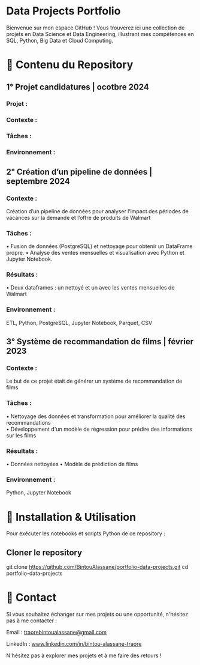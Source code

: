 # Data Projects Portfolio

Bienvenue sur mon espace GitHub ! Vous trouverez ici une collection de projets en Data Science et Data Engineering, illustrant mes compétences en SQL, Python, Big Data et Cloud Computing.

# 📂 Contenu du Repository

## 1° Projet candidatures | ocotbre 2024

### Projet : 

### Contexte :  

### Tâches : 

### Environnement :  


## 2° Création d’un pipeline de données | septembre 2024 

### Contexte :  
Création d’un pipeline de données pour analyser l’impact des périodes de vacances sur la demande et l’offre de produits de Walmart

### Tâches : 
•	Fusion de données (PostgreSQL) et nettoyage pour obtenir un DataFrame propre.
•	Analyse des ventes mensuelles et visualisation avec Python et Jupyter Notebook.

### Résultats :  
•	Deux dataframes : un nettoyé et un avec les ventes mensuelles de Walmart 

### Environnement :  
ETL, Python, PostgreSQL, Jupyter Notebook, Parquet, CSV 


## 3° Système de recommandation de films | février 2023 

### Contexte :  
Le but de ce projet était de générer un système de recommandation de films  

### Tâches : 
•	Nettoyage des données et transformation pour améliorer la qualité des recommandations  
•	Développement d'un modèle de régression pour prédire des informations sur les films  

### Résultats :  
•	Données nettoyées
•	Modèle de prédiction de films  

### Environnement :  
Python, Jupyter Notebook  


# 🚀 Installation & Utilisation

Pour exécuter les notebooks et scripts Python de ce repository :

## Cloner le repository
git clone https://github.com/BintouAlassane/portfolio-data-projects.git
cd portfolio-data-projects

# 📧 Contact

Si vous souhaitez échanger sur mes projets ou une opportunité, n'hésitez pas à me contacter :

Email : traorebintoualassane@gmail.com

LinkedIn : www.linkedin.com/in/bintou-alassane-traore

N'hésitez pas à explorer mes projets et à me faire des retours !

